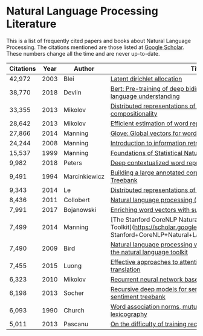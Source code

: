# Natural Language Processing Literature

This is a list of frequently cited papers and books about Natural Language Processing.
The citations mentioned are those listed at [Google Scholar](https://scholar.google.nl).
These numbers change all the time and are never up-to-date. 

| Citations | Year | Author | Title |
| --------- | ---- | ------ | ----- |
| 42,972 | 2003 | Blei | [Latent dirichlet allocation](https://scholar.google.nl/scholar?q=Latent+dirichlet+allocation) |
| 38,770 | 2018 | Devlin | [Bert: Pre-training of deep bidirectional transformers for language understanding](https://scholar.google.nl/scholar?q=Bert:+Pre-training+of+deep+bidirectional+transformers+for+language+understanding) |
| 33,355 | 2013 | Mikolov | [Distributed representations of words and phrases and their compositionality](https://scholar.google.nl/scholar?q=Distributed+representations+of+words+and+phrases+and+their+compositionality) |
| 28,642 | 2013 | Mikolov | [Efficient estimation of word representations in vector space](https://scholar.google.nl/scholar?q=Efficient+estimation+of+word+representations+in+vector+space) |
| 27,866 | 2014 | Manning | [Glove: Global vectors for word representation](https://scholar.google.nl/scholar?q=Glove:+Global+vectors+for+word+representation) |
| 24,244 | 2008 | Manning | [Introduction to information retrieval](https://scholar.google.nl/scholar?q=Introduction+to+information+retrieval) |
| 15,537 | 1999 | Manning | [Foundations of Statistical Natural Language Processing](https://scholar.google.nl/scholar?q=Foundations+of+Statistical+Natural+Language+Processing) |
|  9,982 | 2018 | Peters | [Deep contextualized word representations](https://scholar.google.nl/scholar?q=Deep+contextualized+word+representations) |
|  9,491 | 1994 | Marcinkiewicz | [Building a large annotated corpus of English: The Penn Treebank](https://scholar.google.nl/scholar?q=Building+a+large+annotated+corpus+of+English:+The+Penn+Treebank) |
|  9,343 | 2014 | Le | [Distributed representations of sentences and documents](https://scholar.google.nl/scholar?q=Distributed+representations+of+sentences+and+documents) | 
|  8,436 | 2011 | Collobert | [Natural language processing (almost) from scratch](https://scholar.google.nl/scholar?q=Natural+language+processing+almost+from+scratch) |
|  7,991 | 2017 | Bojanowski | [Enriching word vectors with subword information](https://scholar.google.nl/scholar?q=Enriching+word+vectors+with+subword+information) |
|  7,499 | 2014 | Manning | [The Stanford CoreNLP Natural Language Processing Toolkit](https://scholar.google.nl/scholar?q=The Stanford+CoreNLP+Natural+Language+Processing+Toolkit)) |
|  7,490 | 2009 | Bird | [Natural language processing with Python: analyzing text with the natural language toolkit](https://scholar.google.nl/scholar?q=Natural+language+processing+with+Python:+analyzing+text+with+the+natural+language+toolkit) |
|  7,455 | 2015 | Luong | [Effective approaches to attention-based neural machine translation](https://scholar.google.nl/scholar?q=Effective+approaches+to+attention-based+neural+machine+translation) |
|  6,323 | 2010 | Mikolov | [Recurrent neural network based language model.](https://scholar.google.nl/scholar?q=Recurrent+neural+network+based+language+model) |
|  6,198 | 2013 | Socher | [Recursive deep models for semantic compositionality over a sentiment treebank](https://scholar.google.nl/scholar?q=Recursive+deep+models+for+semantic+compositionality+over+a+sentiment+treebank) |
|  6,093 | 1990 | Church | [Word association norms, mutual information, and lexicography](https://scholar.google.nl/scholar?q=Word+association+norms,+mutual+information,+and+lexicography)|
|  5,011 | 2013 | Pascanu | [On the difficulty of training recurrent neural networks](https://scholar.google.nl/scholar?q=On+the+difficulty+of+training+recurrent+neural+networks) |
